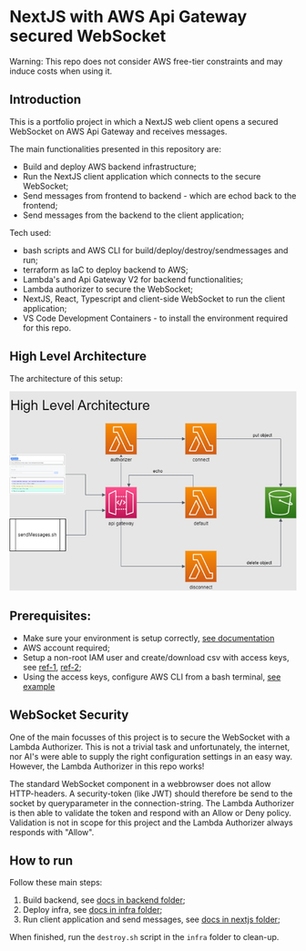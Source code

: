 # NextJS with AWS Api Gateway secured WebSocket

Warning:
This repo does not consider AWS free-tier constraints and may induce costs when using it.

## Introduction

This is a portfolio project in which a NextJS web client opens a secured WebSocket on AWS Api Gateway and receives messages.

The main functionalities presented in this repository are:

- Build and deploy AWS backend infrastructure;
- Run the NextJS client application which connects to the secure WebSocket;
- Send messages from frontend to backend - which are echod back to the frontend;
- Send messages from the backend to the client application;

Tech used:

- bash scripts and AWS CLI for build/deploy/destroy/sendmessages and run;
- terraform as IaC to deploy backend to AWS;
- Lambda's and Api Gateway V2 for backend functionalities;
- Lambda authorizer to secure the WebSocket;
- NextJS, React, Typescript and client-side WebSocket to run the client application;
- VS Code Development Containers - to install the environment required for this repo.

## High Level Architecture

The architecture of this setup:

![image info](./docs/architecture.png)

## Prerequisites:

- Make sure your environment is setup correctly, [see documentation](docs/setup_development_container.md)
- AWS account required;
- Setup a non-root IAM user and create/download csv with access keys, see [ref-1](https://docs.aws.amazon.com/IAM/latest/UserGuide/access-key-self-managed.html), [ref-2](https://docs.aws.amazon.com/IAM/latest/UserGuide/access-keys-admin-managed.html#admin-create-access-key);
- Using the access keys, configure AWS CLI from a bash terminal, [see example](https://awscli.amazonaws.com/v2/documentation/api/latest/reference/configure/index.html#examples)

## WebSocket Security

One of the main focusses of this project is to secure the WebSocket with a Lambda Authorizer. This is not a trivial task and unfortunately, the internet, nor AI's were able to supply the right configuration settings in an easy way. However, the Lambda Authorizer in this repo works!

The standard WebSocket component in a webbrowser does not allow HTTP-headers. A security-token (like JWT) should therefore be send to the socket by queryparameter in the connection-string. The Lambda Authorizer is then able to validate the token and respond with an Allow or Deny policy. Validation is not in scope for this project and the Lambda Authorizer always responds with "Allow".

## How to run

Follow these main steps:

1. Build backend, see [docs in backend folder](backend/README.md);
2. Deploy infra, see [docs in infra folder](infra/README.md);
3. Run client application and send messages, see [docs in nextjs folder](nextjs/README.md);

When finished, run the `destroy.sh` script in the `infra` folder to clean-up.
